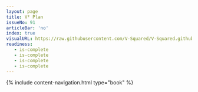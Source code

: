 ```yaml
---
layout: page
title: V² Plan
issueNo: 91
articleBar: 'no'
index: true
visualURL: https://raw.githubusercontent.com/V-Squared/V-Squared.github.io/master/images/titles/plan/plan
readiness:
   - is-complete
   - is-complete
   - is-complete
   - is-complete
---
```


{% include content-navigation.html type="book" %}

